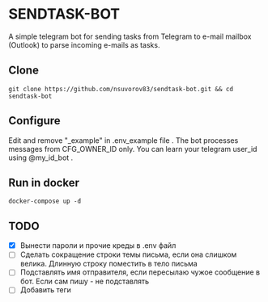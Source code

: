 # SENDTASK-BOT
A simple telegram bot for sending tasks from Telegram to e-mail mailbox (Outlook) to parse incoming e-mails as tasks.

## Clone
```
git clone https://github.com/nsuvorov83/sendtask-bot.git && cd sendtask-bot
```

## Configure
Edit and remove "_example" in .env_example file . The bot processes messages from CFG_OWNER_ID only. You can learn your telegram user_id using @my_id_bot .

## Run in docker
```
docker-compose up -d
```

## TODO
- [x] Вынести пароли и прочие креды в .env файл
- [ ] Сделать сокращение строки темы письма, если она слишком велика. Длинную строку поместить в тело письма
- [ ] Подставлять имя отправителя, если пересылаю чужое сообщение в бот. Если сам пишу - не подставлять
- [ ] Добавить теги